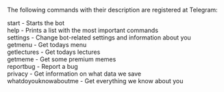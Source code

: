 The following commands with their description are registered at Telegram:

start - Starts the bot<br>
help - Prints a list with the most important commands<br>
settings - Change bot-related settings and information about you<br>
getmenu - Get todays menu<br>
getlectures - Get todays lectures<br>
getmeme - Get some premium memes<br>
reportbug - Report a bug<br>
privacy - Get information on what data we save<br>
whatdoyouknowaboutme - Get everything we know about you
